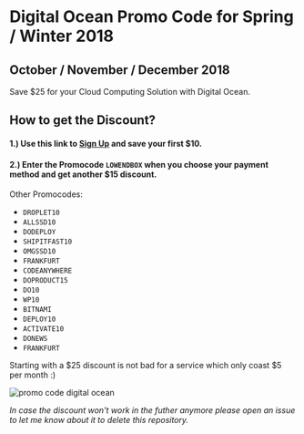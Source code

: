 # Digital Ocean Promo Code for Spring / Winter 2018
## October / November / December 2018

Save $25 for your Cloud Computing Solution with Digital Ocean.

## How to get the Discount?  

####  1.) Use this link to [Sign Up](https://m.do.co/c/25b74399d9b5) and save your first $10.

#### 2.) Enter the Promocode `LOWENDBOX` when you choose your payment method and get another $15 discount.

Other Promocodes:

- `DROPLET10`
- `ALLSSD10`
- `DODEPLOY`
- `SHIPITFAST10`
- `OMGSSD10`
- `FRANKFURT`
- `CODEANYWHERE`
- `DOPRODUCT15`
- `DO10`
- `WP10`
- `BITNAMI`
- `DEPLOY10`
- `ACTIVATE10`
- `DONEWS`
- `FRANKFURT`

Starting with a $25 discount is not bad for a service which only coast $5 per month :)
  
![promo code digital ocean](https://media.giphy.com/media/obQ0Q8dav3L5S/giphy.gif)

*In case the discount won't work in the futher anymore please open an issue to let me know about it to delete this repository.*
